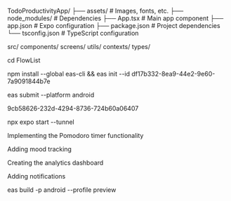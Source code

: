 TodoProductivityApp/
├── assets/          # Images, fonts, etc.
├── node_modules/    # Dependencies
├── App.tsx          # Main app component
├── app.json         # Expo configuration
├── package.json     # Project dependencies
└── tsconfig.json    # TypeScript configuration


src/
  components/
  screens/
  utils/
  contexts/
  types/


  cd FlowList

  npm install --global 
  eas-cli && eas init --id df17b332-8ea9-44e2-9e60-7a9091844b7e

eas submit --platform android

9cb58626-232d-4294-8736-724b60a06407

npx expo start --tunnel


Implementing the Pomodoro timer functionality

Adding mood tracking

Creating the analytics dashboard

Adding notifications


eas build -p android --profile preview